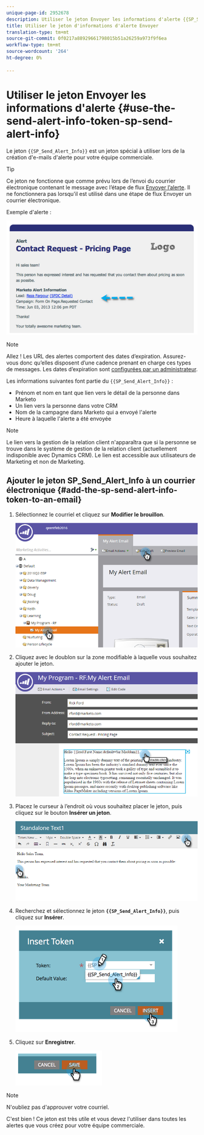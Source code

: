```yaml
---
unique-page-id: 2952678
description: Utiliser le jeton Envoyer les informations d'alerte {{SP_Send_Alert_Info}} - Documents marketing - Documentation du produit
title: Utiliser le jeton d'informations d'alerte Envoyer
translation-type: tm+mt
source-git-commit: 0f0217a88929661798015b51a26259a973f9f6ea
workflow-type: tm+mt
source-wordcount: '264'
ht-degree: 0%

---
```



# Utiliser le jeton Envoyer les informations d&#39;alerte {#use-the-send-alert-info-token-sp-send-alert-info}

Le jeton `{{SP_Send_Alert_Info}}` est un jeton spécial à utiliser lors de la création d&#39;e-mails d&#39;alerte pour votre équipe commerciale.

>[!TIP]
>
>Ce jeton ne fonctionne que comme prévu lors de l’envoi du courrier électronique contenant le message avec l’étape de flux [Envoyer l’alerte](/help/marketo/product-docs/core-marketo-concepts/smart-campaigns/flow-actions/send-alert.md). Il ne fonctionnera pas lorsqu&#39;il est utilisé dans une étape de flux Envoyer un courrier électronique.

Exemple d&#39;alerte :

![](assets/image2014-9-25-15-3a17-3a58.png)

>[!NOTE]
>
>Allez ! Les URL des alertes comportent des dates d’expiration. Assurez-vous donc qu’elles disposent d’une cadence prenant en charge ces types de messages. Les dates d’expiration sont [configurées par un administrateur](/help/marketo/product-docs/administration/settings/edit-link-expiration-in-reports-and-alerts.md).

Les informations suivantes font partie du `{{SP_Send_Alert_Info}}` :

* Prénom et nom en tant que lien vers le détail de la personne dans Marketo
* Un lien vers la personne dans votre CRM
* Nom de la campagne dans Marketo qui a envoyé l&#39;alerte
* Heure à laquelle l&#39;alerte a été envoyée

>[!NOTE]
>
>Le lien vers la gestion de la relation client n&#39;apparaîtra que si la personne se trouve dans le système de gestion de la relation client (actuellement indisponible avec Dynamics CRM). Le lien est accessible aux utilisateurs de Marketing et non de Marketing.

## Ajouter le jeton SP_Send_Alert_Info à un courrier électronique {#add-the-sp-send-alert-info-token-to-an-email}

1. Sélectionnez le courriel et cliquez sur **Modifier le brouillon**.

   ![](assets/one-3.png)

1. Cliquez avec le doublon sur la zone modifiable à laquelle vous souhaitez ajouter le jeton.

   ![](assets/two-3.png)

1. Placez le curseur à l’endroit où vous souhaitez placer le jeton, puis cliquez sur le bouton **Insérer un jeton**.

   ![](assets/three-3.png)

1. Recherchez et sélectionnez le jeton **`{{SP_Send_Alert_Info}}`**, puis cliquez sur **Insérer**.

   ![](assets/image2014-9-25-15-3a19-3a11.png)

1. Cliquez sur **Enregistrer**.

   ![](assets/image2014-9-25-15-3a19-3a24.png)

>[!NOTE]
>
>N&#39;oubliez pas d&#39;approuver votre courriel.

C&#39;est bien ! Ce jeton est très utile et vous devez l&#39;utiliser dans toutes les alertes que vous créez pour votre équipe commerciale.
